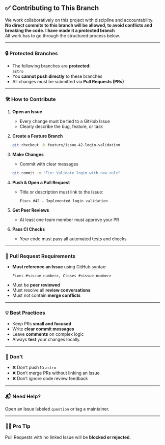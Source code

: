 ## ✅ Contributing to This Branch

We work collaboratively on this project with discipline and accountability.  
**No direct commits to this branch will be allowed, to avoid conflicts and breaking the code. I have made it a protected branch**  
All work has to go through the structured process below.

---

### 🔒 Protected Branches

- The following branches are **protected**:  
  `astro`
- You **cannot push directly** to these branches
- All changes must be submitted via **Pull Requests (PRs)**

---

### 🛠️ How to Contribute

1. **Open an Issue**
   - Every change must be tied to a GitHub Issue
   - Clearly describe the bug, feature, or task

2. **Create a Feature Branch**
   ```bash
   git checkout -b feature/issue-42-login-validation
   ```

3. **Make Changes**
   - Commit with clear messages
   ```bash
   git commit -m "Fix: Validate login with new rule"
   ```

4. **Push & Open a Pull Request**
   - Title or description must link to the issue:
     ```
     Fixes #42 – Implemented login validation
     ```

5. **Get Peer Reviews**
   - At least one team member must approve your PR

6. **Pass CI Checks**
   - Your code must pass all automated tests and checks

---

### 🚦 Pull Request Requirements

- **Must reference an Issue** using GitHub syntax:
  ```
  Fixes #<issue-number>, Closes #<issue-number>
  ```
- Must be **peer reviewed**
- Must resolve all **review conversations**
- Must not contain **merge conflicts**

---

### 💡 Best Practices

- Keep PRs **small and focused**
- Write **clear commit messages**
- Leave **comments** on complex logic
- Always **test** your changes locally.

---

### 🚫 Don’t

- ❌ Don’t push to `astro`
- ❌ Don’t merge PRs without linking an Issue
- ❌ Don’t ignore code review feedback

---

### 📬 Need Help?

Open an Issue labeled `question` or tag a maintainer.

---

### 🧙‍♂️ Pro Tip

Pull Requests with no linked Issue will be **blocked or rejected**.
